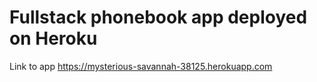 # Fullstack phonebook app deployed on Heroku
Link to app https://mysterious-savannah-38125.herokuapp.com

